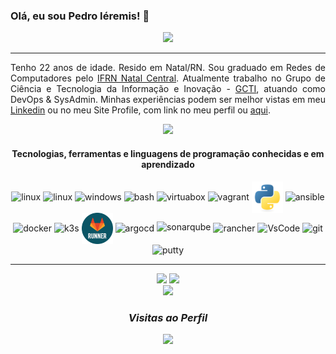 <!--
**PedroIeremis/PedroIeremis** is a ✨ _special_ ✨ repository because its `README.md` (this file) appears on your GitHub profile.

Here are some ideas to get you started:

- 🔭 I’m currently working on ...
- 🌱 I’m currently learning ...
- 👯 I’m looking to collaborate on ...
- 🤔 I’m looking for help with ...
- 💬 Ask me about ...
- 📫 How to reach me: ...
- 😄 Pronouns: ...
- ⚡ Fun fact: ...
-->

### Olá, eu sou Pedro Iéremis! 👋

<div align="center">
<img src="https://c.tenor.com/dHk-LfzHrtwAAAAi/linux-computer.gif" width="150px"/>
</div>

---

<div align="justify">
<p>
  
Tenho 22 anos de idade. Resido em Natal/RN. Sou graduado em Redes de Computadores pelo <a href="https://portal.ifrn.edu.br/cursos/superiores/graduacao/tecnologia-em-redes-de-computadores/" target="_blank">IFRN Natal Central</a>. Atualmente trabalho no Grupo de Ciência e Tecnologia da Informação e Inovação - <a href="https://gcti.parnamirim.rn.gov.br/" target="_blank">GCTI</a>, atuando como DevOps & SysAdmin.  Minhas experiências podem ser melhor vistas em meu <a href="https://br.linkedin.com/in/pedro-i%C3%A9remis-brito-de-medeiros-1b553a240" target="_blank">Linkedin</a> ou no meu Site Profile, com link no meu perfil ou <a href="https://pedroieremis.eti.br/" target="_blank">aqui</a>.

<p>
</div>



<div align="center">

  <a href="https://github.com/pedroieremis"></a>
  <img src="https://github-readme-stats.vercel.app/api?username=pedroieremis&show_icons=true&theme=tokyonight&include_all_commits=true&count_private=true"/>

</div>

<div align="center" style="display: inline_block">
  <h4>Tecnologias, ferramentas e linguagens de programação conhecidas e em aprendizado</h4>
  <img align="center" alt="linux" height="50" width="50" src="https://cdn.jsdelivr.net/gh/devicons/devicon/icons/linux/linux-original.svg"/>
  <img align="center" alt="linux" height="50" width="50" src="https://cdn.jsdelivr.net/gh/devicons/devicon/icons/debian/debian-original.svg"/>
  <img align="center" alt="windows" height="50" width="50" src="https://cdn.jsdelivr.net/gh/devicons/devicon/icons/windows8/windows8-original.svg"/>
  <img align="center" alt="bash" height="50" width="50" src="https://cdn.jsdelivr.net/gh/devicons/devicon/icons/bash/bash-original.svg"/>
  <img align="center" alt="virtuabox" height="50" src="https://www.vectorlogo.zone/logos/virtualbox/virtualbox-icon.svg"/>
  <img align="center" alt="vagrant" height="50" src="https://cdn.jsdelivr.net/gh/devicons/devicon/icons/vagrant/vagrant-original.svg"/>
  <img align="center" alt="python" height="50" width="50" src="https://raw.githubusercontent.com/devicons/devicon/master/icons/python/python-original.svg">
  <img align="center" alt="ansible" height="50" src="https://cdn.jsdelivr.net/gh/devicons/devicon/icons/ansible/ansible-original-wordmark.svg"/>
  <img align="center" alt="docker" height="50" src="https://cdn.jsdelivr.net/gh/devicons/devicon/icons/docker/docker-original-wordmark.svg"/>
  <img align="center" alt="k3s" height="50" src="https://cdn.jsdelivr.net/gh/devicons/devicon/icons/k3s/k3s-original.svg"/>
  <img align="center" alt="gitla-runner" height="50" src="./Imgs/gitla-runner.svg"/>
  <img align="center" alt="argocd" height="50" src="https://cdn.jsdelivr.net/gh/devicons/devicon/icons/argocd/argocd-original.svg"/>
  <img alt="sonarqube" height="50" src="https://cdn.worldvectorlogo.com/logos/sonarqube-1.svg"/>
  <img align="center" alt="rancher" height="50" src="https://www.vectorlogo.zone/logos/rancher/rancher-icon.svg"/>
  <img align="center" alt="VsCode" height="50" src="https://cdn.jsdelivr.net/gh/devicons/devicon/icons/vscode/vscode-original.svg"/>
  <img align="center" alt="git" height="50" src="https://cdn.jsdelivr.net/gh/devicons/devicon/icons/git/git-original.svg"/>
  <img align="center" alt="putty" height="50" src="https://cdn.jsdelivr.net/gh/devicons/devicon/icons/putty/putty-original.svg"/>
</div>

---

<div align="center">

  <a href="https://www.instagram.com/pedro_ieremis/" target="_blank"><img src="https://img.shields.io/badge/-Instagram-%23E4405F?style=for-the-badge&logo=instagram&logoColor=white" target="_blank"></a>
  <a href="https://www.linkedin.com/in/pedro-i%C3%A9remis-brito-de-medeiros-1b553a240/" target="_blank"><img src="https://img.shields.io/badge/-LinkedIn-%230077B5?style=for-the-badge&logo=linkedin&logoColor=white" target="_blank"></a><br>
  <a href="https://portal.pedroieremis.eti.br/" target="_blank"><img src="https://img.shields.io/website-up-down-green-red/http/monip.org.svg" target="_blank"></a>

</div>

<div align="center">

### ***Visitas ao Perfil***
<img src="https://profile-counter.glitch.me/pedroieremis/count.svg"/>
<!---</div><br>

![snake gif](https://github.com/pedroieremis/pedroieremis/blob/output/github-contribution-grid-snake.svg)--->
